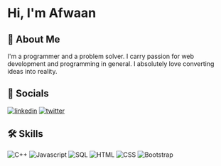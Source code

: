 # Hi, I'm Afwaan
<!--
**AfwaanAnsari/AfwaanAnsari** is a ✨ _special_ ✨ repository because its `README.md` (this file) appears on your GitHub profile. -->

## 🚀 About Me

I'm a programmer and a problem solver. I carry passion for web development and programming in general. I absolutely love converting ideas into reality.

## 🔗 Socials

[![linkedin](https://img.shields.io/badge/LinkedIn-0077B5?style=for-the-badge&logo=linkedin&logoColor=white)](https://www.linkedin.com/in/afwaanansari/)
[![twitter](https://img.shields.io/badge/Twitter-1DA1F2?style=for-the-badge&logo=twitter&logoColor=white)](https://twitter.com/AfwaanAnsari)

## 🛠 Skills

![C++](	https://img.shields.io/badge/C%2B%2B-00599C?style=for-the-badge&logo=c%2B%2B&logoColor=white)
![Javascript](https://img.shields.io/badge/JavaScript-F7DF1E?style=for-the-badge&logo=javascript&logoColor=black)
![SQL](https://img.shields.io/badge/SQL-00000F?style=for-the-badge&logo=mysql&logoColor=white)
![HTML](https://img.shields.io/badge/HTML-E34F26?style=for-the-badge&logo=html5&logoColor=white)
![CSS](https://img.shields.io/badge/CSS3-1572B6?style=for-the-badge&logo=css3&logoColor=white)
![Bootstrap](https://img.shields.io/badge/Bootstrap-563D7C?style=for-the-badge&logo=bootstrap&logoColor=white)

<!-- ## 📊 My Github Statistics

![Afwaan's GitHub Statistics](https://github-readme-stats.vercel.app/api?username=AfwaanAnsari&theme=dark&show_icons=true) -->
